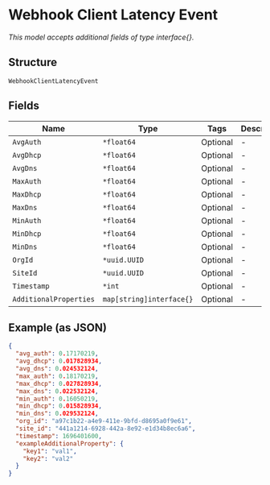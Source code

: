 
# Webhook Client Latency Event

*This model accepts additional fields of type interface{}.*

## Structure

`WebhookClientLatencyEvent`

## Fields

| Name | Type | Tags | Description |
|  --- | --- | --- | --- |
| `AvgAuth` | `*float64` | Optional | - |
| `AvgDhcp` | `*float64` | Optional | - |
| `AvgDns` | `*float64` | Optional | - |
| `MaxAuth` | `*float64` | Optional | - |
| `MaxDhcp` | `*float64` | Optional | - |
| `MaxDns` | `*float64` | Optional | - |
| `MinAuth` | `*float64` | Optional | - |
| `MinDhcp` | `*float64` | Optional | - |
| `MinDns` | `*float64` | Optional | - |
| `OrgId` | `*uuid.UUID` | Optional | - |
| `SiteId` | `*uuid.UUID` | Optional | - |
| `Timestamp` | `*int` | Optional | - |
| `AdditionalProperties` | `map[string]interface{}` | Optional | - |

## Example (as JSON)

```json
{
  "avg_auth": 0.17170219,
  "avg_dhcp": 0.017828934,
  "avg_dns": 0.024532124,
  "max_auth": 0.18170219,
  "max_dhcp": 0.027828934,
  "max_dns": 0.022532124,
  "min_auth": 0.16050219,
  "min_dhcp": 0.015828934,
  "min_dns": 0.029532124,
  "org_id": "a97c1b22-a4e9-411e-9bfd-d8695a0f9e61",
  "site_id": "441a1214-6928-442a-8e92-e1d34b8ec6a6",
  "timestamp": 1696401600,
  "exampleAdditionalProperty": {
    "key1": "val1",
    "key2": "val2"
  }
}
```

